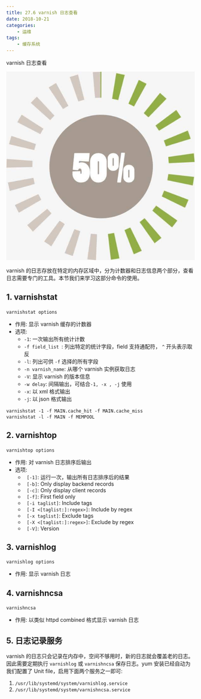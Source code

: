 ```yaml
---
title: 27.6 varnish 日志查看
date: 2018-10-21
categories:
    - 运维
tags:
    - 缓存系统
---
```


varnish 日志查看

![HA](/images/linux_mt/linux_cache.jpg)
<!-- more -->


varnish 的日志存放在特定的内存区域中，分为计数器和日志信息两个部分，查看日志需要专门的工具。本节我们来学习这部分命令的使用。

## 1. varnishstat
`varnishstat options`
- 作用: 显示 varnish 缓存的计数器
- 选项:
    - `-1`: 一次输出所有统计计数
    - `-f field_list `: 列出特定的统计字段，field 支持通配符， `^` 开头表示取反
    - `-l`: 列出可供 `-f` 选择的所有字段      
    - `-n varnish_name`: 从哪个 varnish 实例获取日志    
    - `-V`: 显示 varnish 的版本信息
    - `-w delay`: 间隔输出，可结合`-1, -x , -j` 使用
    - `-x`: 以 xml 格式输出
    - `-j`: 以 json 格式输出

```
varnishstat -1 -f MAIN.cache_hit -f MAIN.cache_miss
varnishstat -l -f MAIN -f MEMPOOL
```

## 2. varnishtop
`varnishtop options`
- 作用: 对 varnish 日志排序后输出
- 选项:
    - ` [-1]`:                      运行一次，输出所有日志排序后的结果
    - ` [-b]`:                      Only display backend records
    - ` [-c]`:                      Only display client records
    - ` [-f]`:                      First field only
    - ` [-i taglist]`:              Include tags
    - ` [-I <[taglist:]:regex>]`:   Include by regex
    - ` [-x taglist]`:              Exclude tags
    - ` [-X <[taglist:]:regex>]`:   Exclude by regex
    - ` [-V]`:                      Version



## 3. varnishlog
`varnishlog options`
- 作用: 显示 varnish 日志

## 4. varnishncsa
`varnishncsa`
- 作用: 以类似 httpd combined 格式显示 varnish 日志


## 5. 日志记录服务
varnish 的日志只会记录在内存中，空间不够用时，新的日志就会覆盖老的日志。因此需要定期执行 `varnishlog` 或  `varnishncsa` 保存日志。yum 安装已经自动为我们配置了 Unit file，启用下面两个服务之一即可:
1. `/usr/lib/systemd/system/varnishlog.service`
2. `/usr/lib/systemd/system/varnishncsa.service`
